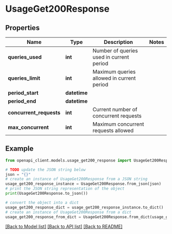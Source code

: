 # UsageGet200Response


## Properties

Name | Type | Description | Notes
------------ | ------------- | ------------- | -------------
**queries_used** | **int** | Number of queries used in current period | 
**queries_limit** | **int** | Maximum queries allowed in current period | 
**period_start** | **datetime** |  | 
**period_end** | **datetime** |  | 
**concurrent_requests** | **int** | Current number of concurrent requests | 
**max_concurrent** | **int** | Maximum concurrent requests allowed | 

## Example

```python
from openapi_client.models.usage_get200_response import UsageGet200Response

# TODO update the JSON string below
json = "{}"
# create an instance of UsageGet200Response from a JSON string
usage_get200_response_instance = UsageGet200Response.from_json(json)
# print the JSON string representation of the object
print(UsageGet200Response.to_json())

# convert the object into a dict
usage_get200_response_dict = usage_get200_response_instance.to_dict()
# create an instance of UsageGet200Response from a dict
usage_get200_response_from_dict = UsageGet200Response.from_dict(usage_get200_response_dict)
```
[[Back to Model list]](../README.md#documentation-for-models) [[Back to API list]](../README.md#documentation-for-api-endpoints) [[Back to README]](../README.md)


